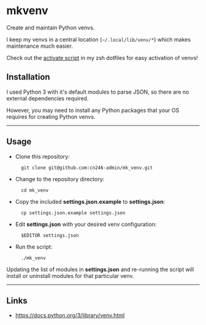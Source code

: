 # mkvenv

Create and maintain Python venvs.

I keep my venvs in a central location (`~/.local/lib/venv/*`) which makes maintenance much easier.

Check out the [activate script](https://github.com/cn246-dotfiles/zsh/blob/main/.config/zsh/functions/activate) in my zsh dotfiles for easy activation of venvs!


## Installation
I used Python 3 with it's default modules to parse JSON, so there are no external dependencies required.

However, you may need to install any Python packages that your OS requires for creating Python venvs.

----

## Usage
- Clone this repository:

        git clone git@github.com:cn246-admin/mk_venv.git

- Change to the repository directory:

        cd mk_venv

- Copy the included **settings.json.example** to **settings.json**:

        cp settings.json.example settings.json


- Edit **settings.json** with your desired venv configuration:

        $EDITOR settings.json

- Run the script:

        ./mk_venv

Updating the list of modules in **settings.json** and re-running the script will install or uninstall modules for that particular venv.

----

## Links
- https://docs.python.org/3/library/venv.html
